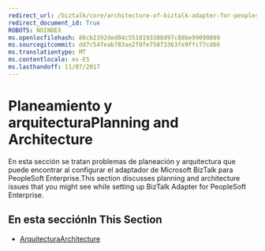 ```yaml
---
redirect_url: /biztalk/core/architecture-of-biztalk-adapter-for-peoplesoft-enterprise/
redirect_document_id: True
ROBOTS: NOINDEX
ms.openlocfilehash: 88cb2392ded84c5518193308d97c88be99090809
ms.sourcegitcommit: dd7c54feab783ae2f8fe75873363fe9ffc77cd66
ms.translationtype: MT
ms.contentlocale: es-ES
ms.lasthandoff: 11/07/2017
---
```

# <a name="planning-and-architecture"></a><span data-ttu-id="32a14-101">Planeamiento y arquitectura</span><span class="sxs-lookup"><span data-stu-id="32a14-101">Planning and Architecture</span></span>
<span data-ttu-id="32a14-102">En esta sección se tratan problemas de planeación y arquitectura que puede encontrar al configurar el adaptador de Microsoft BizTalk para PeopleSoft Enterprise.</span><span class="sxs-lookup"><span data-stu-id="32a14-102">This section discusses planning and architecture issues that you might see while setting up BizTalk Adapter for PeopleSoft Enterprise.</span></span>  
  
## <a name="in-this-section"></a><span data-ttu-id="32a14-103">En esta sección</span><span class="sxs-lookup"><span data-stu-id="32a14-103">In This Section</span></span>  
  
-   [<span data-ttu-id="32a14-104">Arquitectura</span><span class="sxs-lookup"><span data-stu-id="32a14-104">Architecture</span></span>](../core/architecture-of-biztalk-adapter-for-peoplesoft-enterprise.md)
